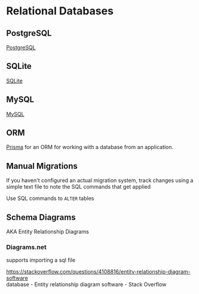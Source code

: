 # Relational Databases

## PostgreSQL

[PostgreSQL](postgresql.md)

## SQLite

[SQLite](sqlite.md)

## MySQL

[MySQL](mysql.md)


## ORM

[Prisma](prisma.md) for an ORM for working with a database from an application. 

## Manual Migrations

If you haven't configured an actual migration system, track changes using a simple text file to note the SQL commands that get applied

Use SQL commands to `ALTER` tables


## Schema Diagrams

AKA Entity Relationship Diagrams

### Diagrams.net 

supports importing a sql file

https://stackoverflow.com/questions/4108816/entity-relationship-diagram-software  
database - Entity relationship diagram software - Stack Overflow  

